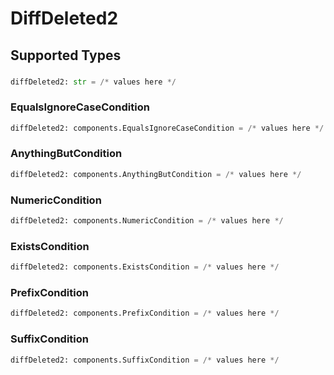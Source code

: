 # DiffDeleted2


## Supported Types

### 

```python
diffDeleted2: str = /* values here */
```

### EqualsIgnoreCaseCondition

```python
diffDeleted2: components.EqualsIgnoreCaseCondition = /* values here */
```

### AnythingButCondition

```python
diffDeleted2: components.AnythingButCondition = /* values here */
```

### NumericCondition

```python
diffDeleted2: components.NumericCondition = /* values here */
```

### ExistsCondition

```python
diffDeleted2: components.ExistsCondition = /* values here */
```

### PrefixCondition

```python
diffDeleted2: components.PrefixCondition = /* values here */
```

### SuffixCondition

```python
diffDeleted2: components.SuffixCondition = /* values here */
```


